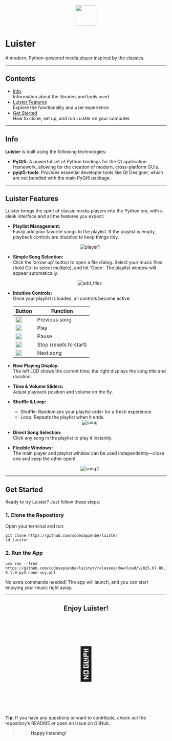 <center><img src='https://upload.wikimedia.org/wikipedia/commons/thumb/e/e6/Python_and_Qt.svg/1200px-Python_and_Qt.svg.png' width=64 height=64></center>

# Luister

A modern, Python-powered media player inspired by the classics.

---

## Contents

- [Info](#info)  
  Information about the libraries and tools used.
- [Luister Features](#luister-features)  
  Explore the functionality and user experience.
- [Get Started](#get-started)  
  How to clone, set up, and run Luister on your computer.

---

## <a name="info"></a>Info

**Luister** is built using the following technologies:

- **PyQt5**: A powerful set of Python bindings for the Qt application framework, allowing for the creation of modern, cross-platform GUIs.
- **pyqt5-tools**: Provides essential developer tools like Qt Designer, which are not bundled with the main PyQt5 package.

---

## <a name="luister-features"></a>Luister Features

Luister brings the spirit of classic media players into the Python era, with a sleek interface and all the features you expect:

- **Playlist Management:**  
  Easily add your favorite songs to the playlist. If the playlist is empty, playback controls are disabled to keep things tidy.

  <center><img alt="player1" src="https://user-images.githubusercontent.com/97242088/210106051-17e6ff27-8988-44a1-92ba-56689c57b4ef.png"></center>

- **Simple Song Selection:**  
  Click the 'arrow up' button to open a file dialog. Select your music files (hold Ctrl to select multiple), and hit 'Open'. The playlist window will appear automatically.

  <center><img alt='add_files' src='https://user-images.githubusercontent.com/97242088/210106049-7531e769-bb56-4ab8-8e4d-320f5f3893f1.png'></center>

- **Intuitive Controls:**  
  Once your playlist is loaded, all controls become active:

  | Button | Function |
  |--------|----------|
  | <img src="https://img.icons8.com/fluency-systems-filled/48/null/chevron-left--v2.png" height='20' width='20'/> | Previous song |
  | <img src="https://img.icons8.com/ios-glyphs/30/null/play--v1.png" height='20' width='20'/> | Play |
  | <img src="https://img.icons8.com/ios-glyphs/30/null/pause--v1.png" height='20' width='20'/> | Pause |
  | <img src="https://img.icons8.com/ios-filled/50/null/stop.png" height='20' width='20'/> | Stop (resets to start) |
  | <img src="https://img.icons8.com/external-others-inmotus-design/67/null/external-Right-basic-web-ui-elements-others-inmotus-design-2.png" height='20' width='20'/> | Next song |

- **Now Playing Display:**  
  The left LCD shows the current time; the right displays the song title and duration.

- **Time & Volume Sliders:**  
  Adjust playback position and volume on the fly.

- **Shuffle & Loop:**  
  - Shuffle: Randomizes your playlist order for a fresh experience.
  - Loop: Repeats the playlist when it ends.

  <center><img alt="song" src="https://user-images.githubusercontent.com/97242088/210106053-f152ab86-bd4a-4d5f-80f4-23ad4c7c07a3.png"></center>

- **Direct Song Selection:**  
  Click any song in the playlist to play it instantly.

- **Flexible Windows:**  
  The main player and playlist window can be used independently—close one and keep the other open!

  <center><img alt="song2" src="https://user-images.githubusercontent.com/97242088/210106054-1f8b6b43-2df8-43e6-a76c-c0f1354c9248.png"></center>

---

## <a name="get-started"></a>Get Started

Ready to try Luister? Just follow these steps:

### 1. Clone the Repository

Open your terminal and run:

```
git clone https://github.com/codesapienbe/luister
cd luister
```

### 2. Run the App

```
uvx run --from https://github.com/codesapienbe/luister/releases/download/v2025.07.06.1321/luister-0.1.0-py3-none-any.whl
```

No extra commands needed! The app will launch, and you can start enjoying your music right away.

---

<center>
  <h2>Enjoy Luister!</h2>
  <p style="font-size:100px">&#129409;</p>
</center>

**Tip:** If you have any questions or want to contribute, check out the repository’s README or open an issue on GitHub.

>> **Happy listening!**

